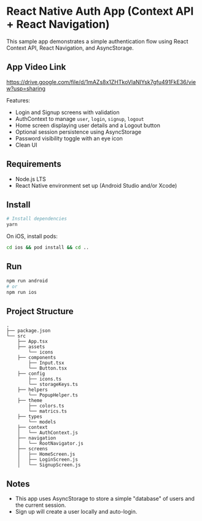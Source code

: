 # React Native Auth App (Context API + React Navigation)

This sample app demonstrates a simple authentication flow using React Context API, React Navigation, and AsyncStorage.

## App Video Link
https://drive.google.com/file/d/1mAZs8x1ZHTkoVlaNIYsk7gfu491FkE36/view?usp=sharing

Features:
- Login and Signup screens with validation
- AuthContext to manage `user`, `login`, `signup`, `logout`
- Home screen displaying user details and a Logout button
- Optional session persistence using AsyncStorage
- Password visibility toggle with an eye icon
- Clean UI

## Requirements

- Node.js LTS
- React Native environment set up (Android Studio and/or Xcode)

## Install

```bash
# Install dependencies
yarn
```

On iOS, install pods:
```bash
cd ios && pod install && cd ..
```

## Run

```bash
npm run android
# or
npm run ios
```

## Project Structure

```
.
├── package.json
└── src
    ├── App.tsx
    ├── assets
        └── icons
    ├── components
        ├── Input.tsx
        └── Button.tsx
    ├── config
        ├── icons.ts
        └── storageKeys.ts
    ├── helpers
        └── PopupHelper.ts
    ├── theme
        ├── colors.ts
        └── matrics.ts
    ├── types
        └── models
    ├── context
    │   └── AuthContext.js
    ├── navigation
    │   └── RootNavigator.js
    ├── screens
    │   ├── HomeScreen.js
    │   ├── LoginScreen.js
    │   └── SignupScreen.js
```

## Notes

- This app uses AsyncStorage to store a simple "database" of users and the current session.
- Sign up will create a user locally and auto-login.